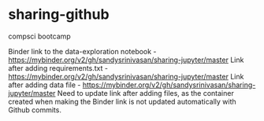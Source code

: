 # sharing-github
compsci bootcamp

Binder link to the data-exploration notebook - https://mybinder.org/v2/gh/sandysrinivasan/sharing-jupyter/master
Link after adding requirements.txt - https://mybinder.org/v2/gh/sandysrinivasan/sharing-jupyter/master
Link after adding data file - https://mybinder.org/v2/gh/sandysrinivasan/sharing-jupyter/master
Need to update link after adding files, as the container created when making the Binder link is not updated automatically with Github commits.
